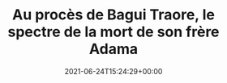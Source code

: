 ---
isIndex: false
title: Au procès de Bagui Traore, le spectre de la mort de son frère Adama
date: 2021-06-24T15:24:29+00:00
publications_concerned:
  - joseph-hazan
press:
  title: Libération
  url: https://www.liberation.fr/societe/police-justice/au-proces-de-bagui-traore-le-spectre-de-la-mort-de-son-frere-adama-20210624_XBS52JXFYVEBLGF37GCHQ24MUI/
---